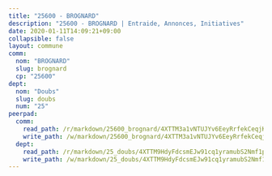 ```yaml
---
title: "25600 - BROGNARD"
description: "25600 - BROGNARD | Entraide, Annonces, Initiatives"
date: 2020-01-11T14:09:21+09:00
collapsible: false
layout: commune
comm:
  nom: "BROGNARD"
  slug: brognard
  cp: "25600"
dept:
  nom: "Doubs"
  slug: doubs
  num: "25"
peerpad:
  comm:
    read_path: /r/markdown/25600_brognard/4XTTM3a1vNTUJYv6EeyRrfekCeqjK9g8e2ygWxU4jyHfbiyQm
    write_path: /w/markdown/25600_brognard/4XTTM3a1vNTUJYv6EeyRrfekCeqjK9g8e2ygWxU4jyHfbiyQm-K3TgTtcJQ8nqLqEs25UTNsJWP1PheMXtEGQpxx1yhtWyTdpf4cHMeZgNmsi2KE8aYPx5U77qhvQo1D5VGg3x5Y7cQ88pcXkcpjPu7qvYXhi54xW8BzNaDPCHYsVMyHFxe18yNB37
  dept:
    read_path: /r/markdown/25_doubs/4XTTM9HdyFdcsmEJw91cq1yramubS2Nmf1ps2s84xcMxY74Zv
    write_path: /w/markdown/25_doubs/4XTTM9HdyFdcsmEJw91cq1yramubS2Nmf1ps2s84xcMxY74Zv-K3TgURza6A4QY75MscA2g52nUX9tjMQaHW9mgBSgyRKNNp3M6gkaXA9iDDtpbSx22mTSZbQLYS1izbwsznz8e9u5BERCmGKxZ379xV2nAaDe1bGyxrjytc7G1EcbGtknRFYQ1Lxp
---
```


